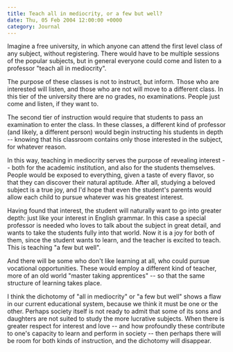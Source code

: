 ```yaml
---
title: Teach all in mediocrity, or a few but well?
date: Thu, 05 Feb 2004 12:00:00 +0000
category: Journal
---
```


Imagine a free university, in which anyone can attend the first level
class of any subject, without registering.  There would have to be
multiple sessions of the popular subjects, but in general everyone could
come and listen to a professor "teach all in mediocrity".

The purpose of these classes is not to instruct, but inform.  Those who
are interested will listen, and those who are not will move to a
different class.  In this tier of the university there are no grades, no
examinations.  People just come and listen, if they want to.

The second tier of instruction would require that students to pass an
examination to enter the class.  In these classes, a different kind of
professor (and likely, a different person) would begin instructing his
students in depth -- knowing that his classroom contains only those
interested in the subject, for whatever reason.

In this way, teaching in mediocrity serves the purpose of revealing
interest -- both for the academic institution, and also for the students
themselves.  People would be exposed to everything, given a taste of
every flavor, so that they can discover their natural aptitude.  After
all, studying a beloved subject is a true joy, and I'd hope that even
the student's parents would allow each child to pursue whatever was his
greatest interest.

Having found that interest, the student will naturally want to go into
greater depth: just like your interest in English grammar.  In this case
a special professor is needed who loves to talk about the subject in
great detail, and wants to take the students fully into that world.  Now
it is a joy for both of them, since the student wants to learn, and the
teacher is excited to teach.  This is teaching "a few but well".

And there will be some who don't like learning at all, who could pursue
vocational opportunities.  These would employ a different kind of
teacher, more of an old world "master taking apprentices" -- so that the
same structure of learning takes place.

I think the dichotomy of "all in mediocrity" or "a few but well" shows a
flaw in our current educational system, because we think it must be one
or the other.  Perhaps society itself is not ready to admit that some of
its sons and daughters are not suited to study the more lucrative
subjects.  When there is greater respect for interest and love -- and
how profoundly these contribute to one's capacity to learn and perform
in society -- then perhaps there will be room for both kinds of
instruction, and the dichotomy will disappear.


